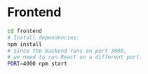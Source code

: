 Frontend
========

```sh
cd frontend
# Install dependencies:
npm install
# Since the backend runs on port 3000,
# we need to run React on a different port.
PORT=4000 npm start
```

